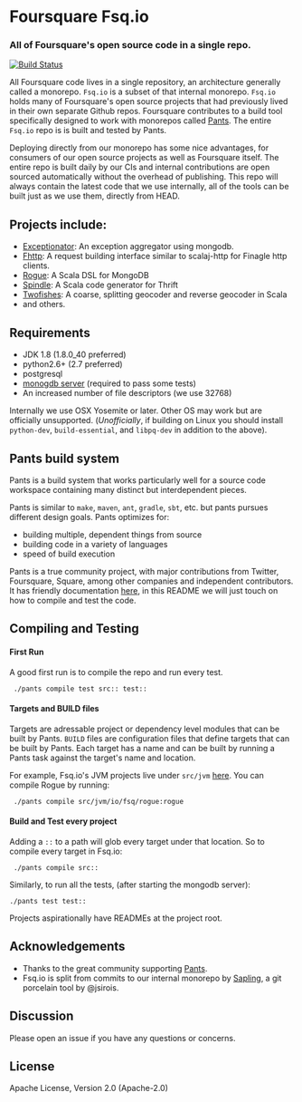 # Foursquare Fsq.io
### All of Foursquare's open source code in a single repo.

[![Build Status](https://travis-ci.org/foursquare/fsqio.svg?branch=master)](https://travis-ci.org/foursquare/fsqio)

All Foursquare code lives in a single repository, an architecture generally called a monorepo.
`Fsq.io` is a subset of that internal monorepo. `Fsq.io` holds many of Foursquare's
open source projects that had previously lived in their own separate Github repos. Foursquare contributes
to a build tool specifically designed to work with monorepos called [Pants](https://pantsbuild.github.io/).
The entire `Fsq.io` repo is is built and tested by Pants.


Deploying directly from our monorepo has some nice advantages, for consumers of our open source projects as
well as Foursquare itself. The entire repo is built daily by our CIs and internal contributions are open sourced
automatically without the overhead of publishing. This repo will always contain the latest code that we use
internally, all of the tools can be built just as we use them, directly from HEAD.

## Projects include:
* [Exceptionator](https://github.com/foursquare/fsqio/tree/master/src/jvm/io/fsq/exceptionator):
An exception aggregator using mongodb.
* [Fhttp](https://github.com/foursquare/fsqio/tree/master/src/jvm/io/fsq/fhttp):
A request building interface similar to scalaj-http for Finagle http clients.
* [Rogue](https://github.com/foursquare/fsqio/tree/master/src/jvm/io/fsq/rogue): A Scala DSL for MongoDB
* [Spindle](https://github.com/foursquare/fsqio/tree/master/src/jvm/io/fsq/spindle): A Scala code generator for Thrift
* [Twofishes](https://github.com/foursquare/fsqio/tree/master/src/jvm/io/fsq/twofishes):
A coarse, splitting geocoder and reverse geocoder in Scala
* and others.


## Requirements

* JDK 1.8 (1.8.0_40 preferred)
* python2.6+ (2.7 preferred)
* postgresql
* [monogdb server](https://docs.mongodb.org/manual/tutorial/install-mongodb-on-os-x/) (required to pass some tests)
* An increased number of file descriptors (we use 32768)

Internally we use OSX Yosemite or later. Other OS may work but are officially unsupported. (_Unofficially_, if
building on Linux you should install `python-dev`, `build-essential`, and `libpq-dev` in addition to the above).


## Pants build system
Pants is a build system that works particularly well for a source code workspace containing many
distinct but interdependent pieces.

Pants is similar to `make`, `maven`, `ant`, `gradle`, `sbt`, etc. but pants pursues different design goals.
Pants optimizes for:

* building multiple, dependent things from source
* building code in a variety of languages
* speed of build execution

Pants is a true community project, with major contributions from Twitter, Foursquare, Square, among other
companies and independent contributors. It has friendly documentation [here](https://pantsbuild.github.io),
in this README we will just touch on how to compile and test the code.


## Compiling and Testing
#### First Run
A good first run is to compile the repo and run every test.

     ./pants compile test src:: test::

#### Targets and BUILD files
Targets are adressable project or dependency level modules that can be built by Pants. `BUILD` files are
configuration files that define targets that can be built by Pants. Each target has a name and can be built
by running a Pants task against the target's name and location.

For example, Fsq.io's JVM projects live under `src/jvm`
[here](https://github.com/foursquare/fsqio/tree/master/src/jvm/io/fsq). You can compile Rogue by running:

     ./pants compile src/jvm/io/fsq/rogue:rogue

#### Build and Test every project
Adding a `::` to a path will glob every target under that location. So to compile every target in Fsq.io:

     ./pants compile src::

Similarly, to run all the tests, (after starting the mongodb server):

    ./pants test test::

Projects aspirationally have READMEs at the project root.

## Acknowledgements

* Thanks to the great community supporting [Pants](https://github.com/pantsbuild/pants).
* Fsq.io is split from commits to our internal monorepo by [Sapling](https://github.com/jsirois/sapling),
a git porcelain tool by @jsirois.

## Discussion

Please open an issue if you have any questions or concerns.

## License
Apache License, Version 2.0 (Apache-2.0)
